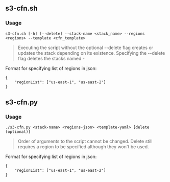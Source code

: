 ## s3-cfn.sh
### Usage
`s3-cfn.sh [-h] [--delete] --stack-name <stack_name> --regions <regions> --template <cfn_template>`
> Executing the script without the optional --delete flag creates or updates the stack depending on its existence. Specifying the --delete flag deletes the stacks named <region>-<friendly-name>

Format for specifying list of regions in json:
```
{
    "regionList": ["us-east-1", "us-east-2"]    
}
```

## s3-cfn.py

### Usage
`./s3-cfn.py <stack-name> <regions-json> <template-yaml> [delete (optional)]`
> Order of arguments to the script cannot be changed. Delete still requires a region <regions-json> <template-yaml> to be specified although they won't be used.

Format for specifying list of regions in json:
```
{
    "regionList": ["us-east-1", "us-east-2"]    
}
```













